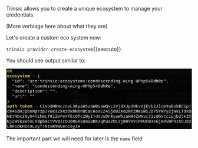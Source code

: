 Trinsic allows you to create a unique ecosystem to manage your credentials.

(More verbiage here about what they are)

Let's create a custom eco system now:

`trinsic provider create-ecosystem`{{execute}}

You should see output similar to:

![ecosystem create](./assets/ecosystem-create.jpg)

The important part we will need for later is the `name` field